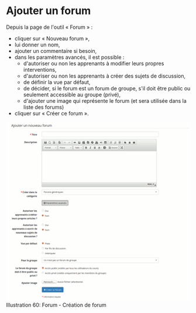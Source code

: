 # Ajouter un forum

Depuis la page de l'outil « Forum » :

* cliquer sur « Nouveau forum »,
* lui donner un nom,
* ajouter un commentaire si besoin,
* dans les paramètres avancés, il est possible :
  * d'autoriser ou non les apprenants à modifier leurs propres interventions,
  * d'autoriser ou non les apprenants à créer des sujets de discussion,
  * de définir la vue par défaut,
  * de décider, si le forum est un forum de groupe, s'il doit être public ou seulement accessible au groupe \(privé\),
  * d'ajouter une image qui représente le forum \(et sera utilisée dans la liste des forums\)
* cliquer sur « Créer ce forum ».

![](../../.gitbook/assets/forumcreer%20%281%29.png)Illustration 60: Forum - Création de forum

